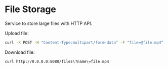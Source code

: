 # File Storage

Service to store large files with HTTP API.

Upload file:

```bash
curl -X POST -H "Content-Type:multipart/form-data" -F "file=@file.mp4" http://0.0.0.0:8080/upload
```

Download file:

```bash
curl http://0.0.0.0:8080/files\?name\=file.mp4
```
